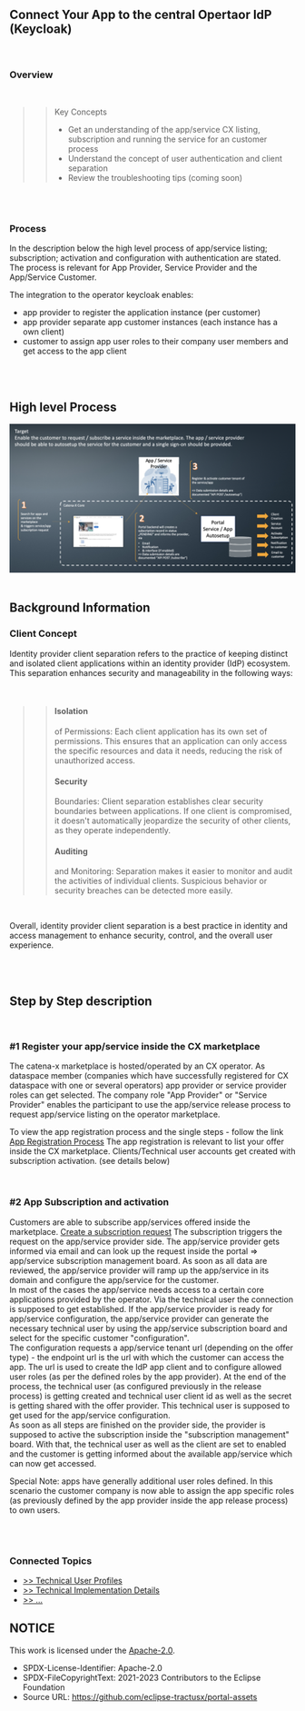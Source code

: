 ## Connect Your App to the central Opertaor IdP (Keycloak)

<br>

### Overview

<br>

> > Key Concepts
> >
> > - Get an understanding of the app/service CX listing, subscription and running the service for an customer process
> > - Understand the concept of user authentication and client separation
> > - Review the troubleshooting tips (coming soon)

<br>
<br>

### Process

In the description below the high level process of app/service listing; subscription; activation and configuration with authentication are stated.
The process is relevant for App Provider, Service Provider and the App/Service Customer.

The integration to the operator keycloak enables:

- app provider to register the application instance (per customer)
- app provider separate app customer instances (each instance has a own client)
- customer to assign app user roles to their company user members and get access to the app client

<br>
<br>

## High level Process

<img width="756" alt="image" src="/docs/static/high-level-app-process.png">

<br>
<br>

## Background Information

### Client Concept

Identity provider client separation refers to the practice of keeping distinct and isolated client applications within an identity provider (IdP) ecosystem.
This separation enhances security and manageability in the following ways:

<br>

> > #### Isolation
> >
> > of Permissions: Each client application has its own set of permissions. This ensures that an application can only access the specific resources and data it needs, reducing the risk of unauthorized access.
> >
> > #### Security
> >
> > Boundaries: Client separation establishes clear security boundaries between applications. If one client is compromised, it doesn't automatically jeopardize the security of other clients, as they operate independently.
> >
> > #### Auditing
> >
> > and Monitoring: Separation makes it easier to monitor and audit the activities of individual clients. Suspicious behavior or security breaches can be detected more easily.

<br>

Overall, identity provider client separation is a best practice in identity and access management to enhance security, control, and the overall user experience.

<br>
<br>

## Step by Step description

<br>

### #1 Register your app/service inside the CX marketplace

The catena-x marketplace is hosted/operated by an CX operator. As dataspace member (companies which have successfully registered for CX dataspace with one or several operators) app provider or service provider roles can get selected.
The company role "App Provider" or "Service Provider" enables the participant to use the app/service release process to request app/service listing on the operator marketplace.

To view the app registration process and the single steps - follow the link [App Registration Process](</docs/04.%20App(s)/02.%20App%20Release%20Process/index.md>)
The app registration is relevant to list your offer inside the CX marketplace. Clients/Technical user accounts get created with subscription activation. (see details below)

<br>

### #2 App Subscription and activation

Customers are able to subscribe app/services offered inside the marketplace. [Create a subscription request](</docs/04.%20App(s)/05.%20App%20Subscription/01.%20Subscription%20Request%20(Customer).md>)
The subscription triggers the request on the app/service provider side. The app/service provider gets informed via email and can look up the request inside the portal => app/service subscription management board. As soon as all data are reviewed, the app/service provider will ramp up the app/service in its domain and configure the app/service for the customer.  
In most of the cases the app/service needs access to a certain core applications provided by the operator. Via the technical user the connection is supposed to get established. If the app/service provider is ready for app/service configuration, the app/service provider can generate the necessary technical user by using the app/service subscription board and select for the specific customer "configuration".  
The configuration requests a app/service tenant url (depending on the offer type) - the endpoint url is the url with which the customer can access the app. The url is used to create the IdP app client and to configure allowed user roles (as per the defined roles by the app provider). At the end of the process, the technical user (as configured previously in the release process) is getting created and technical user client id as well as the secret is getting shared with the offer provider.
This technical user is supposed to get used for the app/service configuration.  
As soon as all steps are finished on the provider side, the provider is supposed to active the subscription inside the "subscription management" board. With that, the technical user as well as the client are set to enabled and the customer is getting informed about the available app/service which can now get accessed.

Special Note: apps have generally additional user roles defined. In this scenario the customer company is now able to assign the app specific roles (as previously defined by the app provider inside the app release process) to own users.

<br>
<br>

### Connected Topics

- [>> Technical User Profiles]()
- [>> Technical Implementation Details]()
- [>> ...]()

## NOTICE

This work is licensed under the [Apache-2.0](https://www.apache.org/licenses/LICENSE-2.0).

- SPDX-License-Identifier: Apache-2.0
- SPDX-FileCopyrightText: 2021-2023 Contributors to the Eclipse Foundation
- Source URL: https://github.com/eclipse-tractusx/portal-assets
